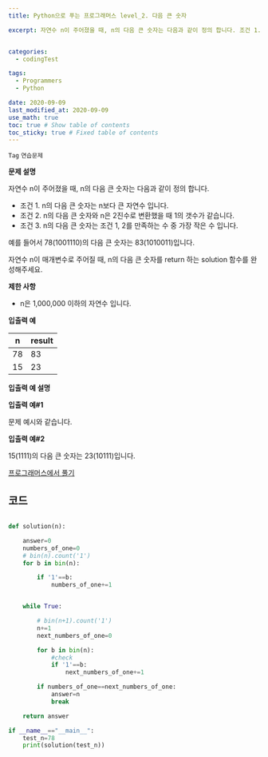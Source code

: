 ```yaml
---
title: Python으로 푸는 프로그래머스 level_2. 다음 큰 숫자

excerpt: 자연수 n이 주어졌을 때, n의 다음 큰 숫자는 다음과 같이 정의 합니다. 조건 1. n의 다음 큰 숫자는 n보다 큰 자연수 입니다. 조건 2. n의 다음 큰 숫자와 n은 2진수로 변환했을 때 1의 갯수가 같습니다. 조건 3. n의 다음 큰 숫자는 조건 1, 2를 만족하는 수 중 가장 작은 수 입니다. 예를 들어서 78(1001110)의 다음 큰 숫자는 83(1010011)입니다.


categories:
  - codingTest

tags:
  - Programmers
  - Python

date: 2020-09-09
last_modified_at: 2020-09-09
use_math: true
toc: true # Show table of contents
toc_sticky: true # Fixed table of contents
---
```


`Tag` `연습문제` <br>

**문제 설명**

자연수 n이 주어졌을 때, n의 다음 큰 숫자는 다음과 같이 정의 합니다.

- 조건 1. n의 다음 큰 숫자는 n보다 큰 자연수 입니다.
- 조건 2. n의 다음 큰 숫자와 n은 2진수로 변환했을 때 1의 갯수가 같습니다.
- 조건 3. n의 다음 큰 숫자는 조건 1, 2를 만족하는 수 중 가장 작은 수 입니다.

예를 들어서 78(1001110)의 다음 큰 숫자는 83(1010011)입니다.

자연수 n이 매개변수로 주어질 때, n의 다음 큰 숫자를 return 하는 solution 함수를 완성해주세요.

**제한 사항**

- n은 1,000,000 이하의 자연수 입니다.

**입출력 예**

n|	result
--|--
78|	83
15|	23

**입출력 예 설명**

**입출력 예#1**

문제 예시와 같습니다.

**입출력 예#2**

15(1111)의 다음 큰 숫자는 23(10111)입니다.

[프로그래머스에서 풀기](https://programmers.co.kr/learn/courses/30/lessons/12911)

## 코드
```python

def solution(n):

    answer=0
    numbers_of_one=0
    # bin(n).count('1')
    for b in bin(n):

        if '1'==b:
            numbers_of_one+=1


    while True:

        # bin(n+1).count('1')
        n+=1
        next_numbers_of_one=0

        for b in bin(n):
            #check
            if '1'==b:
                next_numbers_of_one+=1

        if numbers_of_one==next_numbers_of_one:
            answer=n
            break

    return answer

if __name__=="__main__":
    test_n=78
    print(solution(test_n))

```
